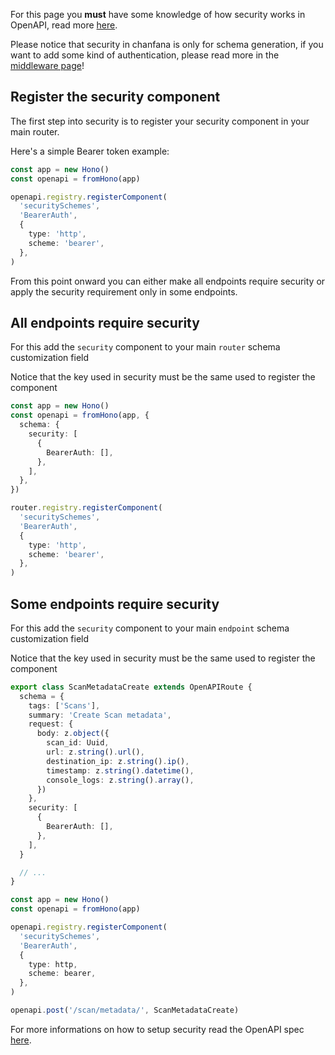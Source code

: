 For this page you **must** have some knowledge of how security works in OpenAPI, read more
[here](https://swagger.io/docs/specification/authentication/).

Please notice that security in chanfana is only for schema generation, if you want to
add some kind of authentication, please read more in the [middleware page](./middleware.md)!

## Register the security component

The first step into security is to register your security component in your main router. 

Here's a simple Bearer token example:

```ts
const app = new Hono()
const openapi = fromHono(app)

openapi.registry.registerComponent(
  'securitySchemes',
  'BearerAuth',
  {
    type: 'http',
    scheme: 'bearer',
  },
)
```

From this point onward you can either make all endpoints require security or apply the security requirement only in some
endpoints.

## All endpoints require security

For this add the `security` component to your main `router` schema customization field

Notice that the key used in security must be the same used to register the component
```ts hl_lines="5 13"
const app = new Hono()
const openapi = fromHono(app, {
  schema: {
    security: [
      {
        BearerAuth: [],
      },
    ],
  },
})

router.registry.registerComponent(
  'securitySchemes',
  'BearerAuth',
  {
    type: 'http',
    scheme: 'bearer',
  },
)
```


## Some endpoints require security

For this add the `security` component to your main `endpoint` schema customization field

Notice that the key used in security must be the same used to register the component
```ts hl_lines="14 26"
export class ScanMetadataCreate extends OpenAPIRoute {
  schema = {
    tags: ['Scans'],
    summary: 'Create Scan metadata',
    request: {
      body: z.object({
        scan_id: Uuid,
        url: z.string().url(),
        destination_ip: z.string().ip(),
        timestamp: z.string().datetime(),
        console_logs: z.string().array(),
      })
    },
    security: [
      {
        BearerAuth: [],
      },
    ],
  }

  // ...
}

const app = new Hono()
const openapi = fromHono(app)

openapi.registry.registerComponent(
  'securitySchemes',
  'BearerAuth',
  {
    type: http,
    scheme: bearer,
  },
)

openapi.post('/scan/metadata/', ScanMetadataCreate)
```

For more informations on how to setup security read the OpenAPI spec 
[here](https://swagger.io/docs/specification/authentication/).
